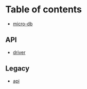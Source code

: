 # Table of contents

* [micro-db](README.md)

## API <a href="#v2/api" id="v2/api"></a>

* [driver](docs/v2/api/driver.md)

## Legacy <a href="#v1" id="v1"></a>

* [api](docs/v1/api.md)
